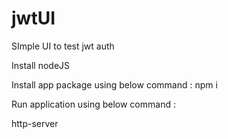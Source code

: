 # jwtUI
SImple UI to test jwt auth

Install nodeJS 

Install app package using below command :
npm i 

Run application using below command :

http-server
